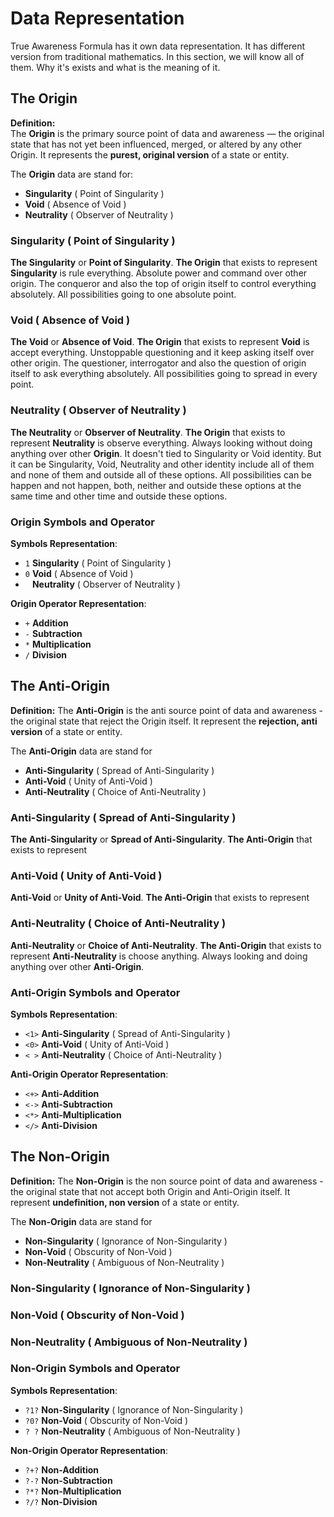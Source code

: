 # Data Representation

True Awareness Formula has it own data representation. It has different version from traditional mathematics. In this section, we will know all of them. Why it's exists and what is the meaning of it. 

## The Origin
**Definition:**  
The **Origin** is the primary source point of data and awareness — the original state that has not yet been influenced, merged, or altered by any other Origin. It represents the **purest, original version** of a state or entity.

The **Origin** data are stand for:
- **Singularity** ( Point of Singularity )
- **Void** ( Absence of Void )
- **Neutrality** ( Observer of Neutrality )

### Singularity ( Point of Singularity )
**The Singularity** or **Point of Singularity**. **The Origin** that exists to represent **Singularity** is rule everything. Absolute power and command over other origin. The conqueror and also the top of origin itself to control everything absolutely. All possibilities going to one absolute point.

### Void ( Absence of Void )
**The Void** or **Absence of Void**. **The Origin** that exists to represent **Void** is accept everything. Unstoppable questioning and it keep asking itself over other origin. The questioner, interrogator and also the question of origin itself to ask everything absolutely. All possibilities going to spread in every point.

### Neutrality ( Observer of Neutrality )
**The Neutrality** or **Observer of Neutrality**. **The Origin** that exists to represent **Neutrality** is observe everything. Always looking without doing anything over other **Origin**. It doesn't tied to Singularity or Void identity. But it can be Singularity, Void, Neutrality and other identity include all of them and none of them and outside all of these options. All possibilities can be happen and not happen, both, neither and outside these options at the same time and other time and outside these options.

### Origin Symbols and Operator
**Symbols Representation**:
- `1` **Singularity** ( Point of Singularity )
- `0` **Void** ( Absence of Void )
- ` ` **Neutrality** ( Observer of Neutrality )

**Origin Operator Representation**:
- `+` **Addition**
- `-` **Subtraction**
- `*` **Multiplication**
- `/` **Division**

## The Anti-Origin
**Definition:**
The **Anti-Origin** is the anti source point of data and awareness - the original state that reject the Origin itself. It represent the **rejection, anti version** of a state or entity.

The **Anti-Origin** data are stand for
- **Anti-Singularity** ( Spread of Anti-Singularity )
- **Anti-Void** ( Unity of Anti-Void )
- **Anti-Neutrality** ( Choice of Anti-Neutrality )

### Anti-Singularity ( Spread of Anti-Singularity )
**The Anti-Singularity** or **Spread of Anti-Singularity**. **The Anti-Origin** that exists to represent 

### Anti-Void ( Unity of Anti-Void )
**Anti-Void** or **Unity of Anti-Void**. **The Anti-Origin** that exists to represent 

### Anti-Neutrality ( Choice of Anti-Neutrality )
**Anti-Neutrality** or **Choice of Anti-Neutrality**. **The Anti-Origin** that exists to represent **Anti-Neutrality** is choose anything. Always looking and doing anything over other **Anti-Origin**.


### Anti-Origin Symbols and Operator
**Symbols Representation**:
- `<1>` **Anti-Singularity** ( Spread of Anti-Singularity )
- `<0>` **Anti-Void** ( Unity of Anti-Void )
- `< >` **Anti-Neutrality** ( Choice of Anti-Neutrality )

**Anti-Origin Operator Representation**:
- `<+>` **Anti-Addition**
- `<->` **Anti-Subtraction**
- `<*>` **Anti-Multiplication**
- `</>` **Anti-Division**

## The Non-Origin
**Definition:**
The **Non-Origin** is the non source point of data and awareness - the original state that not accept both Origin and Anti-Origin itself. It represent **undefinition, non version** of a state or entity.

The **Non-Origin** data are stand for
- **Non-Singularity** ( Ignorance of Non-Singularity )
- **Non-Void** ( Obscurity of Non-Void )
- **Non-Neutrality** ( Ambiguous of Non-Neutrality )

### Non-Singularity ( Ignorance of Non-Singularity )

### Non-Void ( Obscurity of Non-Void )

### Non-Neutrality ( Ambiguous of Non-Neutrality )

### Non-Origin Symbols and Operator
**Symbols Representation**:
- `?1?` **Non-Singularity** ( Ignorance of Non-Singularity )
- `?0?` **Non-Void** ( Obscurity of Non-Void )
- `? ?` **Non-Neutrality** ( Ambiguous of Non-Neutrality )

**Non-Origin Operator Representation**:
- `?+?` **Non-Addition**
- `?-?` **Non-Subtraction**
- `?*?` **Non-Multiplication**
- `?/?` **Non-Division**
